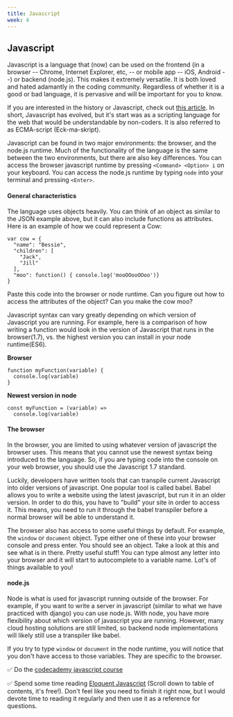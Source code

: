 ```yaml
---
title: Javascript
week: 4
---
```


## Javascript
Javascript is a language that (now) can be used on the frontend (in a browser -- Chrome, Internet Explorer, etc, -- or mobile app -- iOS, Android --) or backend (node.js). This makes it extremely versatile. It is both loved and hated adamantly in the coding community. Regardless of whether it is a good or bad language, it is pervasive and will be important for you to know.

If you are interested in the history or Javascript, check out [this article](https://auth0.com/blog/a-brief-history-of-javascript/). In short, Javascript has evolved, but it's start was as a scripting language for the web that would be understandable by non-coders. It is also referred to as ECMA-script (Eck-ma-skript).

Javascript can be found in two major environments: the browser, and the node.js runtime. Much of the functionality of the language is the same between the two environments, but there are also key differences. You can access the browser javascript runtime by pressing `<Command> <Option> i` on your keyboard. You can access the node.js runtime by typing `node` into your terminal and pressing `<Enter>`.

#### General characteristics
The language uses objects heavily. You can think of an object as similar to the JSON example above, but it can also include functions as attributes. Here is an example of how we could represent a Cow:
```
var cow = {
  "name": "Bessie",
  "children": [
    "Jack",
    "Jill"
  ],
  "moo": function() { console.log('mooOOooOOoo')}
}
```
Paste this code into the browser or node runtime. Can you figure out how to access the attributes of the object? Can you make the cow moo?

Javascript syntax can vary greatly depending on which version of Javascript you are running. For example, here is a comparison of how writing a function would look in the version of Javascript that runs in the browser(1.7), vs. the highest version you can install in your node runtime(ES6).

**Browser**
```
function myFunction(variable) {
  console.log(variable)
}
```

**Newest version in node**
```
const myFunction = (variable) =>
  console.log(variable)
```

#### The browser
In the browser, you are limited to using whatever version of javascript the browser uses. This means that you cannot use the newest syntax being introduced to the language. So, if you are typing code into the console on your web browser, you should use the Javascript 1.7 standard.

Luckily, developers have written tools that can transpile current Javascript into older versions of javascript. One popular tool is called babel. Babel allows you to write a website using the latest javascript, but run it in an older version. In order to do this, you have to "build" your site in order to access it. This means, you need to run it through the babel transpiler before a normal browser will be able to understand it.

The browser also has access to some useful things by default. For example, the `window` or `document` object. Type either one of these into your browser console and press enter. You should see an object. Take a look at this and see what is in there. Pretty useful stuff! You can type almost any letter into your browser and it will start to autocomplete to a variable name. Lot's of things available to you!

#### node.js
Node is what is used for javascript running outside of the browser. For example, if you want to write a server in javascript (similar to what we have practiced with django) you can use node.js. With node, you have more flexibility about which version of javascript you are running. However, many cloud hosting solutions are still limited, so backend node implementations will likely still use a transpiler like babel.

If you try to type `window` or `document` in the node runtime, you will notice that you don't have access to those variables. They are specific to the browser.

:white_check_mark: Do the [codecademy javascript course](https://www.codecademy.com/learn/learn-javascript)

:white_check_mark: Spend some time reading [Eloquent Javascript](http://eloquentjavascript.net/) (Scroll down to table of contents, it's free!). Don't feel like you need to finish it right now, but I would devote time to reading it regularly and then use it as a reference for questions.
